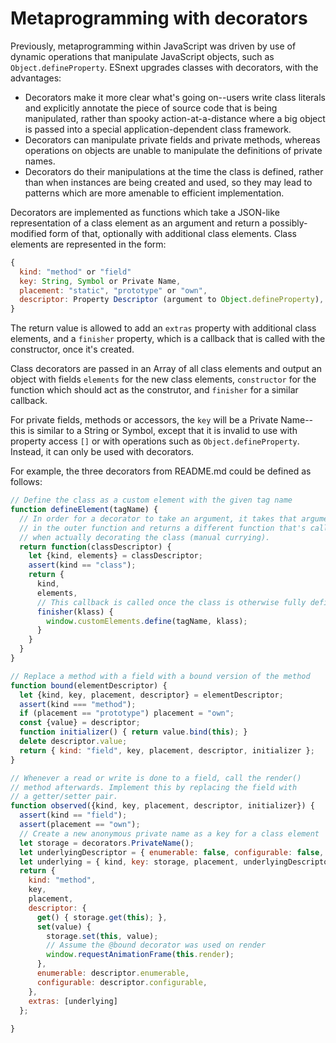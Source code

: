 # Metaprogramming with decorators

Previously, metaprogramming within JavaScript was driven by use of dynamic operations that manipulate JavaScript objects, such as `Object.defineProperty`. ESnext upgrades classes with decorators, with the advantages:
- Decorators make it more clear what's going on--users write class literals and explicitly annotate the piece of source code that is being manipulated, rather than spooky action-at-a-distance where a big object is passed into a special application-dependent class framework.
- Decorators can manipulate private fields and private methods, whereas operations on objects are unable to manipulate the definitions of private names.
- Decorators do their manipulations at the time the class is defined, rather than when instances are being created and used, so they may lead to patterns which are more amenable to efficient implementation.

Decorators are implemented as functions which take a JSON-like representation of a class element as an argument and return a possibly-modified form of that, optionally with additional class elements. Class elements are represented in the form: 

```js
{
  kind: "method" or "field"
  key: String, Symbol or Private Name,
  placement: "static", "prototype" or "own",
  descriptor: Property Descriptor (argument to Object.defineProperty),
}
```

The return value is allowed to add an `extras` property with additional class elements, and a `finisher` property, which is a callback that is called with the constructor, once it's created.

Class decorators are passed in an Array of all class elements and output an object with fields `elements` for the new class elements, `constructor` for the function which should act as the construtor, and `finisher` for a similar callback.

For private fields, methods or accessors, the `key` will be a Private Name--this is similar to a String or Symbol, except that it is invalid to use with property access `[]` or with operations such as `Object.defineProperty`. Instead, it can only be used with decorators.


For example, the three decorators from README.md could be defined as follows:
```js
// Define the class as a custom element with the given tag name
function defineElement(tagName) {
  // In order for a decorator to take an argument, it takes that argument
  // in the outer function and returns a different function that's called
  // when actually decorating the class (manual currying).
  return function(classDescriptor) {
    let {kind, elements} = classDescriptor;
    assert(kind == "class");
    return {
      kind,
      elements,
      // This callback is called once the class is otherwise fully defined
      finisher(klass) {
        window.customElements.define(tagName, klass);
      }
    }
  }
}

// Replace a method with a field with a bound version of the method
function bound(elementDescriptor) {
  let {kind, key, placement, descriptor} = elementDescriptor;
  assert(kind === "method");
  if (placement == "prototype") placement = "own";
  const {value} = descriptor;
  function initializer() { return value.bind(this); }
  delete descriptor.value;
  return { kind: "field", key, placement, descriptor, initializer };
}

// Whenever a read or write is done to a field, call the render()
// method afterwards. Implement this by replacing the field with
// a getter/setter pair.
function observed({kind, key, placement, descriptor, initializer}) {
  assert(kind == "field");
  assert(placement == "own");
  // Create a new anonymous private name as a key for a class element
  let storage = decorators.PrivateName();
  let underlyingDescriptor = { enumerable: false, configurable: false, writable: true };
  let underlying = { kind, key: storage, placement, underlyingDescriptor, initializer };
  return {
    kind: "method",
    key,
    placement,
    descriptor: {
      get() { storage.get(this); },
      set(value) {
        storage.set(this, value);
        // Assume the @bound decorator was used on render
        window.requestAnimationFrame(this.render);
      },
      enumerable: descriptor.enumerable,
      configurable: descriptor.configurable,
    },
    extras: [underlying]
  };
  
}
```
